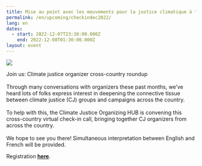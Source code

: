 ```yaml
---
title: Mise au point avec les mouvements pour la justice climatique à travers le pays
permalink: /en/upcoming/checkindec2022/
lang: en
dates:
  - start: 2022-12-07T23:30:00.000Z
    end: 2022-12-08T01:30:00.000Z
layout: event
---
```

![](/media/copie_de_bannie_re_facebook_600_200_px_.png)

Join us: Climate justice organizer cross-country roundup\
\
Through many conversations with organizers these past months, we’ve heard lots of folks express interest in deepening the connective tissue between climate justice (CJ) groups and campaigns across the country.\
\
To help with this, the Climate Justice Organizing HUB is convening this cross-country virtual check-in call, bringing together CJ organizers from across the country.\
\
We hope to see you there! Simultaneous interpretation between English and French will be provided.


R﻿egistration **[here](https://us02web.zoom.us/meeting/register/tZEscOyqqTosG9aUQy4kJT5roAAgevIoBSvP)**.